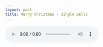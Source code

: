 ```yaml
---
layout: post
title: Merry Christmas - Jingle Bells
---
```


<audio src="https://raw.githubusercontent.com/shawlynchen/shawlynchen.github.io/master/images/2016-12-24-Jingle-Bells.mp3" controls preload></audio>